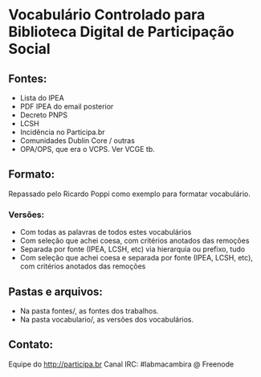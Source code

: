 # Vocabulário Controlado para Biblioteca Digital de Participação Social

## Fontes:

* Lista do IPEA
* PDF IPEA do email posterior
* Decreto PNPS
* LCSH
* Incidência no Participa.br
* Comunidades Dublin Core / outras
* OPA/OPS, que era o VCPS. Ver VCGE tb.

## Formato:

Repassado pelo Ricardo Poppi como exemplo para formatar vocabulário.

### Versões:

* Com todas as palavras de todos estes vocabulários
* Com seleção que achei coesa, com critérios anotados das remoções
* Separada por fonte (IPEA, LCSH, etc) via hierarquia ou prefixo, tudo
* Com seleção que achei coesa e separada por fonte (IPEA, LCSH, etc), com critérios anotados das remoções

## Pastas e arquivos:

* Na pasta fontes/, as fontes dos trabalhos.
* Na pasta vocabulario/, as versões dos vocabulários.

## Contato:

Equipe do http://participa.br
Canal IRC: #labmacambira @ Freenode
